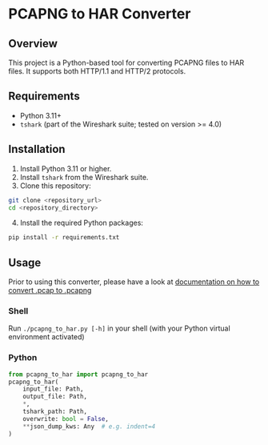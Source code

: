 # PCAPNG to HAR Converter

## Overview

This project is a Python-based tool for converting PCAPNG files to HAR files.
It supports both HTTP/1.1 and HTTP/2 protocols.

## Requirements

- Python 3.11+
- `tshark` (part of the Wireshark suite; tested on version >= 4.0)

## Installation

1. Install Python 3.11 or higher.
2. Install `tshark` from the Wireshark suite.
3. Clone this repository:
```sh
git clone <repository_url>
cd <repository_directory>
```
4. Install the required Python packages:
```sh
pip install -r requirements.txt
```

## Usage

Prior to using this converter, please have a look at [documentation on how to convert .pcap to .pcapng](./pcapng_utils/tshark/wrapper.py#L28)

### Shell

Run `./pcapng_to_har.py [-h]` in your shell (with your Python virtual environment activated)

### Python

```python
from pcapng_to_har import pcapng_to_har
pcapng_to_har(
    input_file: Path,
    output_file: Path,
    *,
    tshark_path: Path,
    overwrite: bool = False,
    **json_dump_kws: Any  # e.g. indent=4
)
```
